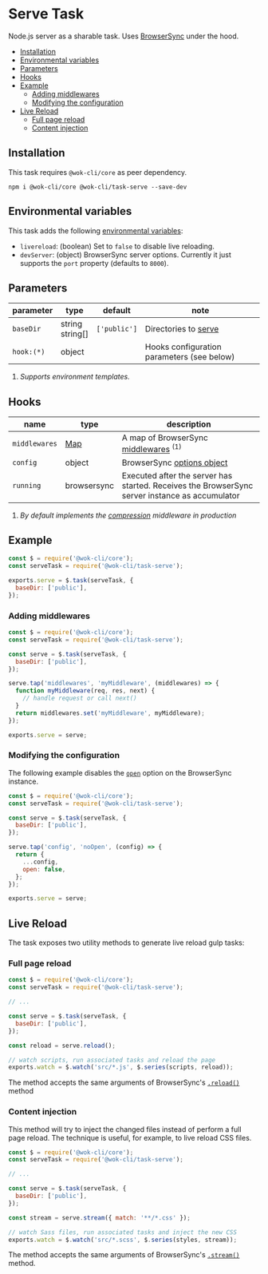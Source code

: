 # Serve Task

Node.js server as a sharable task. Uses [BrowserSync](https://www.browsersync.io/) under the hood.

<!-- TOC -->

- [Installation](#installation)
- [Environmental variables](#environmental-variables)
- [Parameters](#parameters)
- [Hooks](#hooks)
- [Example](#example)
  - [Adding middlewares](#adding-middlewares)
  - [Modifying the configuration](#modifying-the-configuration)
- [Live Reload](#live-reload)
  - [Full page reload](#full-page-reload)
  - [Content injection](#content-injection)

<!-- /TOC -->

## Installation

This task requires `@wok-cli/core` as peer dependency.

```
npm i @wok-cli/core @wok-cli/task-serve --save-dev
```

## Environmental variables

This task adds the following [environmental variables](packages/core/configuration#env):

- `livereload`: (boolean) Set to `false` to disable live reloading.
- `devServer`: (object) BrowserSync server options. Currently it just supports the `port` property (defaults to `8000`).

## Parameters

| parameter  | type               | default      | note                                       |
| ---------- | ------------------ | ------------ | ------------------------------------------ |
| `baseDir`  | string<br>string[] | `['public']` | Directories to [serve][1]                  |
| `hook:(*)` | object             |              | Hooks configuration parameters (see below) |

1. _Supports environment templates._

[1]: https://www.browsersync.io/docs/options#option-server

## Hooks

| name          | type        | description                                                                                    |
| ------------- | ----------- | ---------------------------------------------------------------------------------------------- |
| `middlewares` | [Map][2]    | A map of BrowserSync [middlewares][3] <sup>(1)</sup>                                           |
| `config`      | object      | BrowserSync [options object][4]                                                                |
| `running`     | browsersync | Executed after the server has started. Receives the BrowserSync server instance as accumulator |

1. _By default implements the [compression](https://www.npmjs.com/package/compression) middleware in production_

[2]: https://developer.mozilla.org/en-US/docs/Web/JavaScript/Reference/Global_Objects/Map
[3]: https://www.browsersync.io/docs/options#option-middleware
[4]: https://www.browsersync.io/docs/options

## Example

```js
const $ = require('@wok-cli/core');
const serveTask = require('@wok-cli/task-serve');

exports.serve = $.task(serveTask, {
  baseDir: ['public'],
});
```

### Adding middlewares

```js
const $ = require('@wok-cli/core');
const serveTask = require('@wok-cli/task-serve');

const serve = $.task(serveTask, {
  baseDir: ['public'],
});

serve.tap('middlewares', 'myMiddleware', (middlewares) => {
  function myMiddleware(req, res, next) {
    // handle request or call next()
  }
  return middlewares.set('myMiddleware', myMiddleware);
});

exports.serve = serve;
```

### Modifying the configuration

The following example disables the [`open`](https://www.browsersync.io/docs/options#option-open) option on the BrowserSync instance.

```js
const $ = require('@wok-cli/core');
const serveTask = require('@wok-cli/task-serve');

const serve = $.task(serveTask, {
  baseDir: ['public'],
});

serve.tap('config', 'noOpen', (config) => {
  return {
    ...config,
    open: false,
  };
});

exports.serve = serve;
```

## Live Reload

The task exposes two utility methods to generate live reload gulp tasks:

### Full page reload

```js
const $ = require('@wok-cli/core');
const serveTask = require('@wok-cli/task-serve');

// ...

const serve = $.task(serveTask, {
  baseDir: ['public'],
});

const reload = serve.reload();

// watch scripts, run associated tasks and reload the page
exports.watch = $.watch('src/*.js', $.series(scripts, reload));
```

The method accepts the same arguments of BrowserSync's [`.reload()`](https://www.browsersync.io/docs/api#api-reload) method

### Content injection

This method will try to inject the changed files instead of perform a full page reload.
The technique is useful, for example, to live reload CSS files.

```js
const $ = require('@wok-cli/core');
const serveTask = require('@wok-cli/task-serve');

// ...

const serve = $.task(serveTask, {
  baseDir: ['public'],
});

const stream = serve.stream({ match: '**/*.css' });

// watch Sass files, run associated tasks and inject the new CSS
exports.watch = $.watch('src/*.scss', $.series(styles, stream));
```

The method accepts the same arguments of BrowserSync's [`.stream()`](https://www.browsersync.io/docs/api#api-stream) method.

